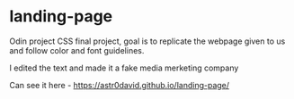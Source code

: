 # landing-page

Odin project CSS final project, goal is to replicate the webpage given to us and follow color and font guidelines.

I edited the text and made it a fake media merketing company

Can see it here - https://astr0david.github.io/landing-page/

